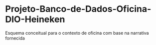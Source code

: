 # Projeto-Banco-de-Dados-Oficina-DIO-Heineken
Esquema conceitual para o contexto de oficina com base na narrativa fornecida
